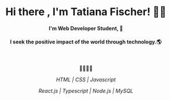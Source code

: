 <h1 align="center"> Hi there , I'm Tatiana Fischer! 👩👋 </h1>
<h4 align="center"> I'm Web Developer Student, 🚀 </h4>
<h4 align="center"> I seek the positive impact of the world through technology.🌎 </h4>
<br/>
<p align="center"> 👩‍🔧👩‍💻<p>


<i> <p align="center">    HTML | CSS | Javascript <p> </i>
<i> <p align="center"> React.js | Typescript | Node.js | MySQL <p> </i>


